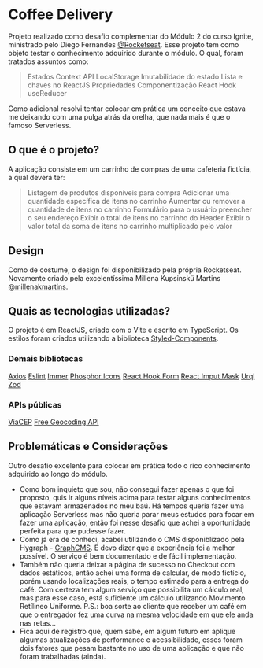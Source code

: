 # Coffee Delivery

Projeto realizado como desafio complementar do Módulo 2 do curso Ignite, ministrado pelo Diego Fernandes [@Rocketseat](https://www.rocketseat.com.br/).
Esse projeto tem como objeto testar o conhecimento adquirido durante o módulo. O qual, foram tratados assuntos como:
> Estados
> Context API
> LocalStorage
> Imutabilidade do estado
> Lista e chaves no ReactJS
> Propriedades
> Componentização
> React Hook useReducer

Como adicional resolvi tentar colocar em prática um conceito que estava me deixando com uma pulga atrás da orelha, que nada mais é que o famoso Serverless.

## O que é o projeto?
A aplicação consiste em um carrinho de compras de uma cafeteria fictícia, a qual deverá ter:
> Listagem de produtos disponíveis para compra
> Adicionar uma quantidade específica de itens no carrinho
> Aumentar ou remover a quantidade de itens no carrinho
> Formulário para o usuário preencher o seu endereço
> Exibir o total de itens no carrinho do Header
> Exibir o valor total da soma de itens no carrinho multiplicado pelo valor

## Design
Como de costume, o design foi disponibilizado pela própria Rocketseat.
Novamente criado pela excelentíssima Millena Kupsinskü Martins [@millenakmartins](https://www.linkedin.com/in/millenakmartins).

## Quais as tecnologias utilizadas?
O projeto é em ReactJS, criado com o Vite e escrito em TypeScript.
Os estilos foram criados utilizando a biblioteca [Styled-Components](https://www.npmjs.com/package/styled-components).

### Demais bibliotecas
[Axios](https://www.npmjs.com/package/axios)
[Eslint](https://www.npmjs.com/package/eslint)
[Immer](https://www.npmjs.com/package/immer)
[Phosphor Icons](https://www.npmjs.com/package/phosphor-react)
[React Hook Form](https://www.npmjs.com/package/react-hook-form)
[React Imput Mask](https://www.npmjs.com/package/react-input-mask)
[Urql](https://www.npmjs.com/package/urql)
[Zod](https://www.npmjs.com/package/zod)


### APIs públicas
[ViaCEP](https://viacep.com.br)
[Free Geocoding API](https://geocode.maps.co)

## Problemáticas e Considerações
Outro desafio excelente para colocar em prática todo o rico conhecimento adquirido ao longo do módulo.
- Como bom inquieto que sou, não consegui fazer apenas o que foi proposto, quis ir alguns níveis acima para testar alguns conhecimentos que estavam armazenados no meu baú. Há tempos queria fazer uma aplicação Serverless mas não queria parar meus estudos para focar em fazer uma aplicação, então foi nesse desafio que achei a oportunidade perfeita para que pudesse fazer.
- Como já era de conheci, acabei utilizando o CMS disponiblizado pela Hygraph - [GraphCMS](https://app.hygraph.com/). E devo dizer que a experiência foi a melhor possível. O serviço é bem documentado e de fácil implementação.
- Também não queria deixar a página de sucesso no Checkout com dados estáticos, então achei uma forma de calcular, de modo fictício, porém usando localizações reais, o tempo estimado para a entrega do café. Com certeza tem algum serviço que possibilita um cálculo real, mas para esse caso, está suficiente um cálculo utilizando Movimento Retílineo Uniforme. P.S.: boa sorte ao cliente que receber um café em que o entregador fez uma curva na mesma velocidade em que ele anda nas retas...
- Fica aqui de registro que, quem sabe, em algum futuro em aplique algumas atualizações de performance e acessibilidade, esses foram dois fatores que pesam bastante no uso de uma aplicação e que não foram trabalhadas (ainda).
